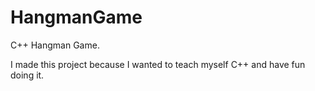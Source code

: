 # HangmanGame
C++ Hangman Game.

I made this project because I wanted to teach myself C++ and have fun doing it.
